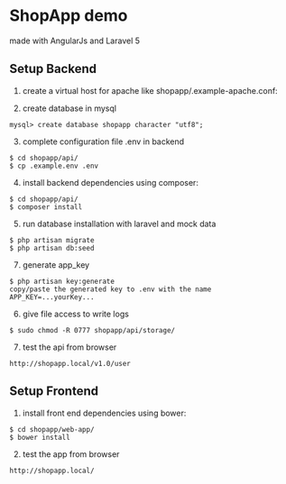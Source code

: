 # ShopApp demo 

made with AngularJs and Laravel 5

## Setup Backend

1. create a virtual host for apache like shopapp/.example-apache.conf:

2. create database in mysql

```
mysql> create database shopapp character "utf8";
```

3. complete configuration file .env in backend

```
$ cd shopapp/api/
$ cp .example.env .env
```

4. install backend dependencies using composer:

```
$ cd shopapp/api/
$ composer install
```

5. run database installation with laravel and mock data

```
$ php artisan migrate
$ php artisan db:seed
```

7. generate app_key

```
$ php artisan key:generate
copy/paste the generated key to .env with the name APP_KEY=...yourKey...
```

6. give file access to write logs

```
$ sudo chmod -R 0777 shopapp/api/storage/
```

7. test the api from browser

```
http://shopapp.local/v1.0/user
```

## Setup Frontend

1. install front end dependencies using bower:

```
$ cd shopapp/web-app/
$ bower install
```

2. test the app from browser

```
http://shopapp.local/
```